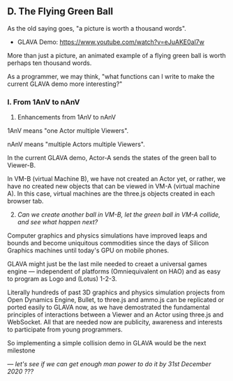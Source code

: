 ## D. The Flying Green Ball

As the old saying goes, "a picture is worth a thousand words".

- GLAVA Demo: https://www.youtube.com/watch?v=eJuAKE0al7w

More than just a picture, an animated example of a flying green ball is worth perhaps ten thousand words.

As a programmer, we may think, "what functions can I write to make the current GLAVA demo more interesting?"

### I. From 1AnV to nAnV

1. Enhancements from 1AnV to nAnV

1AnV means "one Actor multiple Viewers".

nAnV means "multiple Actors multiple Viewers".

In the current GLAVA demo, Actor-A sends the states of the green ball to Viewer-B.

In VM-B (virtual Machine B), we have not created an Actor yet, or rather, we have no created new objects that can be viewed in VM-A (virtual machine A). In this case, virtual machines are the three.js objects created in each browser tab.

2. _Can we create another ball in VM-B, let the green ball in VM-A collide, and see what happen next?_

Computer graphics and physics simulations have improved leaps and bounds and become uniquitous commodities since the days of Silicon Graphics machines until today's GPU on mobile phones.

GLAVA might just be the last mile needed to creaet a universal games engine &mdash; independent of platforms (Omniequivalent on HAO) and as easy to program as Logo and (Lotus) 1-2-3.

Literally hundreds of past 3D graphics and physics simulation projects from Open Dynamics Engine, Bullet, to three.js and ammo.js can be replicated or ported easily to GLAVA now, as we have demostrated the fundamental principles of interactions between a Viewer and an Actor using three.js and WebSocket. All that are needed now are publicity, awareness and interests to participate from young programmers.

So implementing a simple collision demo in GLAVA would be the next milestone 

&mdash; _let's see if we can get enough man power to do it by 31st December 2020 ???_
